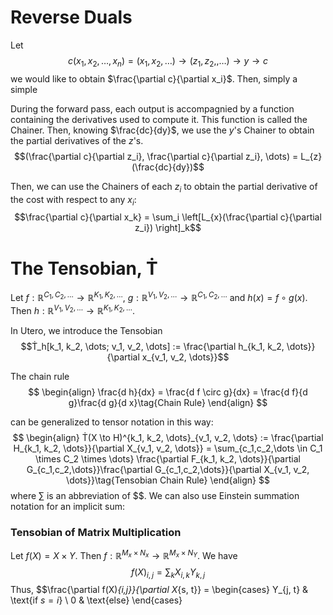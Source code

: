 #  Reverse Duals
Let 
$$c(x_1, x_2, \dots, x_n) = (x_1, x_2, \dots) \to (z_1, z_2, ,\dots) \to y \to c$$
we would like to obtain $\frac{\partial c}{\partial x_i}$. Then, simply a simple 

During the forward pass, each output is accompagnied by a function containing the derivatives used to compute it. This function is called the Chainer.
Then, knowing $\frac{dc}{dy}$, we use the $y$'s Chainer to obtain the partial derivatives of the $z$'s. 
$$(\frac{\partial c}{\partial z_i}, \frac{\partial c}{\partial z_i}, \dots) = L_{z}(\frac{dc}{dy})$$ 

Then, we can use the Chainers of each $z_i$ to obtain the partial derivative of the cost with respect to any $x_i$:
$$\frac{\partial c}{\partial x_k} = \sum_i \left[L_{x}(\frac{\partial c}{\partial z_i}) \right]_k$$


# The Tensobian, Ṫ
Let $f : \mathbb{R}^{C_1, C_2, \dots} \to \mathbb{R}^{K_1, K_2, \dots}$,
$g : \mathbb{R}^{V_1, V_2, \dots} \to \mathbb{R}^{C_1, C_2, \dots}$
and $h(x) = f \circ g (x)$. Then $h : \mathbb{R}^{V_1, V_2, \dots} \to \mathbb{R}^{K_1, K_2, \dots}$. 

In Utero, we introduce the Tensobian
$$Ṫ_h[k_1, k_2, \dots; v_1, v_2, \dots] := \frac{\partial h_{k_1, k_2, \dots}}{\partial x_{v_1, v_2, \dots}}$$

The chain rule
$$
\begin{align}
    \frac{d h}{dx} = \frac{d f \circ g}{dx} = \frac{d f}{d g}\frac{d g}{d x}\tag{Chain Rule}
\end{align}
$$

can be generalized to tensor notation in this way:
$$
\begin{align}
    Ṫ(X \to H)^{k_1, k_2, \dots}_{v_1, v_2, \dots}
    :=
    \frac{\partial H_{k_1, k_2, \dots}}{\partial X_{v_1, v_2, \dots}}
    = 
    \sum_{c_1,c_2,\dots \in C_1 \times C_2 \times \dots} \frac{\partial F_{k_1, k_2, \dots}}{\partial G_{c_1,c_2,\dots}}\frac{\partial G_{c_1,c_2,\dots}}{\partial X_{v_1, v_2, \dots}}\tag{Tensobian Chain Rule}
\end{align}
$$
where $\sum_{}$ is an abbreviation of $$. We can also use Einstein summation notation for an implicit sum:

### Tensobian of Matrix Multiplication
Let $f(X) = X \times Y$. Then $f: \mathbb{R}^{M_x \times N_x} \to \mathbb{R}^{M_x \times N_Y}$. 
We have $$f(X)_{i, j} = \sum_k X_{i, k} Y_{k, j}$$ Thus,
$$\frac{\partial f(X)_{i,j}}{\partial X_{s, t}} = 
\begin{cases}
Y_{j, t} & \text{if $s = i$} \\
0 & \text{else}
\end{cases}

